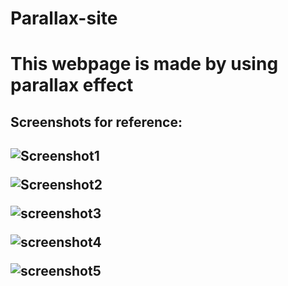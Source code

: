 <h1>Parallax-site<h1/>
<p>This webpage is made by using parallax effect<p/>

<h2>Screenshots for reference:<h2/>
<img
src="https://user-images.githubusercontent.com/102804639/222951510-34f75585-31c8-45e2-81cb-e6495ff965a4.png"alt="Screenshot1" />

<img
src="https://user-images.githubusercontent.com/102804639/222951773-b88cf96a-b6d2-4a3d-9636-e6d9cd594525.png" alt="Screenshot2" />

<img
src="https://user-images.githubusercontent.com/102804639/222951869-1c0940d5-74b1-4330-9eb2-707337f13911.png" alt="screenshot3" />

<img
src="https://user-images.githubusercontent.com/102804639/222951893-cea66d4e-b8fb-48c2-b3af-bffd6f6ff957.png" alt="screenshot4" />

<img
src="https://user-images.githubusercontent.com/102804639/222951915-96c20643-9501-4b36-84ec-6d98340d7679.png" alt="screenshot5" />
